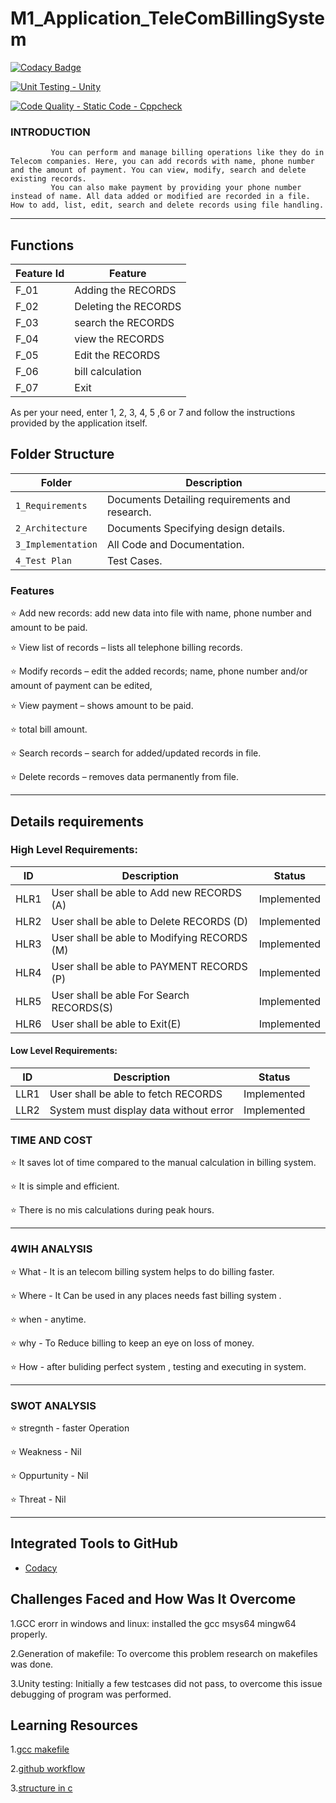 # M1_Application_TeleComBillingSystem
[![Codacy Badge](https://app.codacy.com/project/badge/Grade/4fbc83ed871c4a8eaadd953fb7787cbd)](https://www.codacy.com/gh/Sasi046/M1_Application_TeleComBillingSystem/dashboard?utm_source=github.com&amp;utm_medium=referral&amp;utm_content=Sasi046/M1_Application_TeleComBillingSystem&amp;utm_campaign=Badge_Grade)

[![Unit Testing - Unity](https://github.com/Sasi046/M1_Application_TeleComBillingSystem/actions/workflows/unity.yml/badge.svg)](https://github.com/Sasi046/M1_Application_TeleComBillingSystem/actions/workflows/unity.yml)

[![Code Quality - Static Code - Cppcheck](https://github.com/Sasi046/M1_Application_TeleComBillingSystem/actions/workflows/cppcheck.yml/badge.svg)](https://github.com/Sasi046/M1_Application_TeleComBillingSystem/actions/workflows/cppcheck.yml)



### INTRODUCTION

             You can perform and manage billing operations like they do in Telecom companies. Here, you can add records with name, phone number and the amount of payment. You can view, modify, search and delete existing records.
             You can also make payment by providing your phone number instead of name. All data added or modified are recorded in a file. How to add, list, edit, search and delete records using file handling.
_______________________________________________________________________________________________________________________________________________________________________________            
## Functions 

| Feature Id | Feature |
| -----------|---------|
|F_01| Adding the RECORDS  |
|F_02| Deleting the RECORDS  |
|F_03| search the RECORDS |
|F_04| view the RECORDS |
|F_05| Edit the RECORDS |
|F_06| bill calculation|
|F_07| Exit|

As per your need, enter 1, 2, 3, 4, 5 ,6 or 7 and follow the instructions provided by the application itself.


## Folder Structure
Folder               | Description
-------------------  | -----------------------------------------
`1_Requirements`     | Documents Detailing requirements and research.
`2_Architecture`     | Documents Specifying design details.
`3_Implementation`   | All Code and Documentation.
`4_Test Plan`| Test Cases.




### Features

  ⭐ Add new records: add new data into file with name, phone number and amount to be paid.
  
  ⭐ View list of records – lists all telephone billing records.
  
  ⭐ Modify records – edit the added records; name, phone number and/or amount of payment can be edited,
  
  ⭐ View payment – shows amount to be paid.
  
  ⭐ total bill amount.
  
  ⭐ Search records – search for added/updated records in file.
  
  ⭐ Delete records – removes data permanently from file.
 
______________________________________________________________________________________________________________________________________________________________________________   
  

## Details requirements
### High Level Requirements:
| ID | Description | Status |
|------| ------| ------|
| HLR1 | User shall be able to Add new RECORDS (A) | Implemented
|HLR2  | User shall be able to Delete RECORDS (D) | Implemented
|HLR3  | User shall be able to Modifying RECORDS (M) |	Implemented
|HLR4  | User shall be able to  PAYMENT RECORDS (P) |	Implemented
|HLR5  | User shall be able For Search RECORDS(S) |	Implemented
|HLR6  | User shall be able to Exit(E) |	Implemented

#### Low Level Requirements:

| ID | Description | Status |
|-------|------|------|
| LLR1 | User shall be able to fetch RECORDS | Implemented 
| LLR2 |System must display data without error | Implemented
  
### TIME AND COST 

  ⭐ It saves lot of time compared to the manual calculation in billing system.
  
  ⭐ It is simple and efficient.
  
  ⭐ There is no mis calculations during peak hours.
  
________________________________________________________________________________________________________________________________________________________________________________   
  
### 4WIH ANALYSIS 

  ⭐ What - It is an telecom billing system helps to do billing faster.
  
  ⭐ Where - It Can be used in any places needs fast billing system .
  
  ⭐ when - anytime.
  
  ⭐ why - To Reduce billing to keep an eye on loss of money.
  
  ⭐ How - after buliding perfect system , testing and executing in system.
  
________________________________________________________________________________________________________________________________________________________________________________ 
  
### SWOT ANALYSIS 

  ⭐ stregnth - faster Operation
  
  ⭐ Weakness - Nil
  
  ⭐ Oppurtunity - Nil
  
  ⭐ Threat - Nil
  
________________________________________________________________________________________________________________________________________________________________________________ 



## Integrated Tools to GitHub
* [Codacy](https://www.codacy.com/)


## Challenges Faced and How Was It Overcome

1.GCC erorr in windows and linux: installed the gcc msys64 mingw64 properly.

2.Generation of makefile: To overcome this problem research on makefiles was done.

3.Unity testing: Initially a few testcases did not pass, to overcome this issue debugging of program was performed.

## Learning Resources

1.[gcc makefile](https://www3.ntu.edu.sg/home/ehchua/programming/cpp/gcc_make.html#zz-2.1)

2.[github workflow](https://www.programiz.com/c-programming/c-dynamic-memory-allocation)

3.[structure in c](https://www.studytonight.com/c/structures-in-c.php/)


